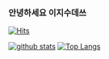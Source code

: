 ### 안녕하세요 이지수데쓰 ###
[![Hits](https://hits.seeyoufarm.com/api/count/incr/badge.svg?url=https%3A%2F%2Fgithub.com%2Fmaejo-o)](https://hits.seeyoufarm.com)
<!--
**maejo-o/maejo-o** is a ✨ _special_ ✨ repository because its `README.md` (this file) appears on your GitHub profile.

Here are some ideas to get you started:

- 🔭 I’m currently working on ...
- 🌱 I’m currently learning ...
- 👯 I’m looking to collaborate on ...
- 🤔 I’m looking for help with ...
- 💬 Ask me about ...
- 📫 How to reach me: ...
- 😄 Pronouns: ...
- ⚡ Fun fact: ...
-->

[![github stats](https://github-readme-stats.vercel.app/api?username=maejo-o&show_icons=true&hide_border=true)](https://github.com/maejo-o)
[![Top Langs](https://github-readme-stats.vercel.app/api/top-langs/?username=maejo-o&layout=compact)](https://github.com/maejo-o)

